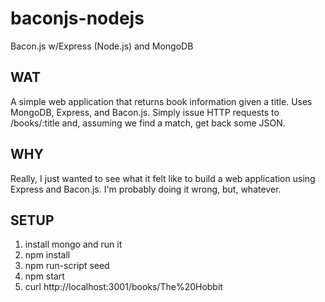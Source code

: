 baconjs-nodejs
==============

Bacon.js w/Express (Node.js) and MongoDB

WAT
---

A simple web application that returns book information
given a title. Uses MongoDB, Express, and Bacon.js. Simply
issue HTTP requests to /books/:title and, assuming we find
a match, get back some JSON.

WHY
---

Really, I just wanted to see what it felt like to build a
web application using Express and Bacon.js. I'm probably
doing it wrong, but, whatever.

SETUP
-----

1. install mongo and run it
1. npm install
1. npm run-script seed
1. npm start
1. curl http://localhost:3001/books/The%20Hobbit
